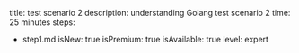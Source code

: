 title: test scenario 2
description: understanding Golang test scenario 2
time: 25 minutes
steps:
  - step1.md
isNew: true
isPremium: true
isAvailable: true
level: expert
